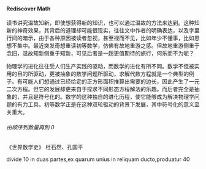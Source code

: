 #### Rediscover Math

读书讲究温故知新，即使想获得新的知识，也可以通过温故的方法来达到。这种知新的神奇效果，其背后的道理却可能很现实，往往文中作者的明确表达，以及字里行间的暗示，由于各种原因被读者忽视，甚至视而不见，比如年少不懂事，比如思想不集中。最近突发奇想重读初等数学，仿佛有故地重游之感。但故地重游侧重于念旧，温故知新侧重于知新，可见后者是一趟更值期待的旅行，何乐而不为呢？

物理学的进化往往受人们生产实践的驱动，而数学的进化有所不同。数学不但被实用的目的所驱动，更被抽象的数学问题所驱动，求解代数方程就是一个典型的例子。有可能人们想通过已经给定的正方形面积推算出需要的边长，因此产生了一元二次方程。但它的发展却更来自于探求不同形态方程解法的乐趣。而后者完全是抽象的，并且是符号化的。数学的这种独自的进化历程，使它能够成为解决物理学问题的有力工具。初等数学正是在这种双轮驱动的背景下发展，其中符号化的意义至关重大。

###### 由顺序到数量再到 0





《世界数学史》 杜石然、孔国平

divide 10 in duas partes,ex quarum unius in reliquam ducto,produatur 40





